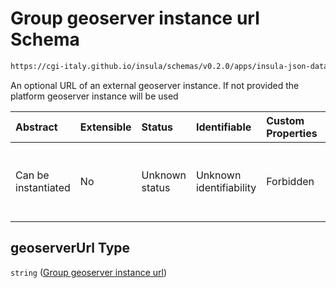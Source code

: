 # Group geoserver instance url Schema

```txt
https://cgi-italy.github.io/insula/schemas/v0.2.0/apps/insula-json-datasets-group.schema.json#/properties/geoserverUrl
```

An optional URL of an external geoserver instance. If not provided the platform geoserver instance will be used

| Abstract            | Extensible | Status         | Identifiable            | Custom Properties | Additional Properties | Access Restrictions | Defined In                                                                                                             |
| :------------------ | :--------- | :------------- | :---------------------- | :---------------- | :-------------------- | :------------------ | :--------------------------------------------------------------------------------------------------------------------- |
| Can be instantiated | No         | Unknown status | Unknown identifiability | Forbidden         | Allowed               | none                | [insula-json-datasets-group.schema.json\*] (schemas/apps/insula-json-datasets-group.schema.json) |

## geoserverUrl Type

`string` ([Group geoserver instance url](insula-json-datasets-group-properties-group-geoserver-instance-url.md))
